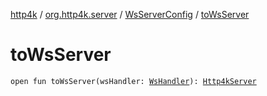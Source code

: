 [http4k](../../index.md) / [org.http4k.server](../index.md) / [WsServerConfig](index.md) / [toWsServer](./to-ws-server.md)

# toWsServer

`open fun toWsServer(wsHandler: `[`WsHandler`](../../org.http4k.websocket/-ws-handler.md)`): `[`Http4kServer`](../-http4k-server/index.md)